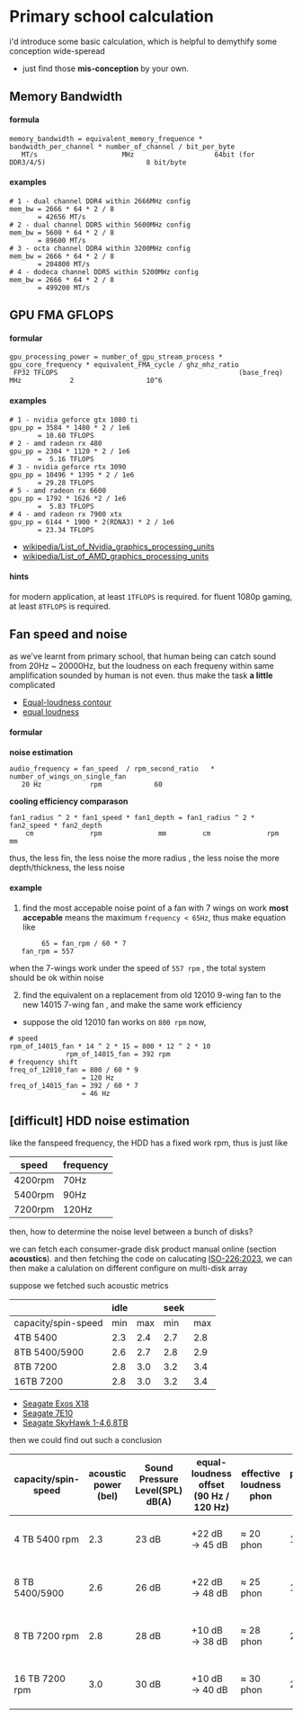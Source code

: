 # Primary school calculation

i'd introduce some basic calculation, which is helpful to demythify some conception wide-speread

* just find those **mis-conception** by your own.

## Memory Bandwidth

#### formula
```
memory_bandwidth = equivalent_memory_frequence *  bandwidth_per_channel * number_of_channel / bit_per_byte
   MT/s                     MHz                    64bit (for DDR3/4/5)                         8 bit/byte
```

#### examples
```
# 1 - dual channel DDR4 within 2666MHz config
mem_bw = 2666 * 64 * 2 / 8
       = 42656 MT/s
# 2 - dual channel DDR5 within 5600MHz config
mem_bw = 5600 * 64 * 2 / 8
       = 89600 MT/s
# 3 - octa channel DDR4 within 3200MHz config
mem_bw = 2666 * 64 * 2 / 8
       = 204800 MT/s
# 4 - dodeca channel DDR5 within 5200MHz config
mem_bw = 2666 * 64 * 2 / 8
       = 499200 MT/s
```

## GPU FMA GFLOPS

#### formular
```
gpu_processing_power = number_of_gpu_stream_process * gpu_core_frequency * equivalent_FMA_cycle / ghz_mhz_ratio
 FP32 TFLOPS                                             (base_freq) MHz            2                  10^6
```

#### examples
```
# 1 - nvidia geforce gtx 1080 ti
gpu_pp = 3584 * 1480 * 2 / 1e6
       = 10.60 TFLOPS
# 2 - amd radeon rx 480 
gpu_pp = 2304 * 1120 * 2 / 1e6
       =  5.16 TFLOPS
# 3 - nvidia geforce rtx 3090 
gpu_pp = 10496 * 1395 * 2 / 1e6
       = 29.28 TFLOPS
# 5 - amd radeon rx 6600 
gpu_pp = 1792 * 1626 *2 / 1e6
       =  5.83 TFLOPS
# 4 - amd radeon rx 7900 xtx 
gpu_pp = 6144 * 1900 * 2(RDNA3) * 2 / 1e6
       = 23.34 TFLOPS
```

* [wikipedia/List_of_Nvidia_graphics_processing_units](https://en.wikipedia.org/wiki/List_of_Nvidia_graphics_processing_units)
* [wikipedia/List_of_AMD_graphics_processing_units](https://en.wikipedia.org/wiki/List_of_AMD_graphics_processing_units)

#### hints
for modern application, at least `1TFLOPS` is required.
for fluent 1080p gaming, at least `8TFLOPS` is required.

## Fan speed and noise

as we've learnt from primary school, that human being can catch sound from 20Hz ~ 20000Hz, but the loudness on each frequeny within same amplification sounded by human is not even. thus make the task **a little** complicated

* [Equal-loudness contour](https://en.wikipedia.org/wiki/Equal-loudness_contour)
* [equal loudness](https://crackedbassoon.com/writing/equal-loudness-contours)

#### formular

**noise estimation**

```
audio_frequency = fan_speed  / rpm_second_ratio   *  number_of_wings_on_single_fan
   20 Hz            rpm             60
```

**cooling efficiency comparason**

```
fan1_radius ^ 2 * fan1_speed * fan1_depth = fan1_radius ^ 2 * fan2_speed * fan2_depth
    cm              rpm              mm         cm              rpm            mm
```
thus, the less fin, the less noise
the more radius  , the less noise
the more depth/thickness, the less noise  

#### example

1. find the most accepable noise point of a fan with 7 wings on work
**most accepable** means the maximum `frequency < 65Hz`, thus make equation like

```
        65 = fan_rpm / 60 * 7 
   fan_rpm = 557
```

when the 7-wings work under the speed of `557 rpm` , the total system should be ok within noise

2. find the equivalent on a replacement from old 12010 9-wing fan to the new 14015 7-wing fan , and make the same work efficiency
* suppose the old 12010 fan works on `800 rpm` now, 

```
# speed
rpm_of_14015_fan * 14 ^ 2 * 15 = 800 * 12 ^ 2 * 10
              rpm_of_14015_fan = 392 rpm
# frequency shift
freq_of_12010_fan = 800 / 60 * 9
                  = 120 Hz
freq_of_14015_fan = 392 / 60 * 7
                  = 46 Hz
```

## [difficult] HDD noise estimation

like the fanspeed frequency, the HDD has a fixed work rpm, thus is just like

|speed|frequency|
|-----|---------|
|4200rpm|70Hz|
|5400rpm|90Hz|
|7200rpm|120Hz|

then, how to determine the noise level between a bunch of disks?

we can fetch each consumer-grade disk product manual online (section **acoustics**). and then fetching the code on calucating [ISO-226:2023](https://www.dsprelated.com/showcode/174.php), we can then make a calulation on different configure on multi-disk array

suppose we fetched such acoustic metrics

|  |idle|  |seek|  |
|--|---|---|---|---|
|capacity/spin-speed|min|max|min|max|
|4TB 5400|2.3|2.4|2.7|2.8|
|8TB 5400/5900|2.6|2.7|2.8|2.9|
|8TB 7200|2.8|3.0|3.2|3.4|
|16TB 7200|2.8|3.0|3.2|3.4|

* [Seagate Exos X18](https://www.seagate.com/content/dam/seagate/migrated-assets/www-content/product-content/enterprise-hdd-fam/exos-x18-channel/_shared/en-us/docs/100865854d.pdf)
* [Seagate 7E10](https://www.seagate.com/www-content/product-content/enterprise-hdd-fam/exos-7e10/_shared/docs/200440800b.pdf)
* [Seagate SkyHawk 1-4,6,8TB](https://www.seagate.com/www-content/product-content/skyhawk/en-us/docs/100804836l.pdf)

then we could find out such a conclusion


| capacity/spin-speed   |  acoustic power (bel) | Sound Pressure Level(SPL) dB(A) | equal-loudness offset (90 Hz / 120 Hz) | effective loudness phon | perceptual  loudness sone | compared to 4 TB/5400 rpm | 10x disks SPL    |
| -------------- | ------------- | ----------- | ---------------------- | --------- | --------- | ----------------- | ------------- |
| 4 TB 5400 rpm  | 2.3           | 23 dB       | +22 dB → 45 dB         | ≈ 20 phon | 1 sone    | baseline          | 23 dB → 33 dB |
| 8 TB 5400/5900 | 2.6           | 26 dB       | +22 dB → 48 dB         | ≈ 25 phon | 1.8 sone  | **+0.8 sone**     | 26 dB → 36 dB |
| 8 TB 7200 rpm  | 2.8           | 28 dB       | +10 dB → 38 dB         | ≈ 28 phon | 2.3 sone  | **+1.3 sone**     | 28 dB → 38 dB |
| 16 TB 7200 rpm | 3.0           | 30 dB       | +10 dB → 40 dB         | ≈ 30 phon | 2.5 sone  | **+1.5 sone**     | 30 dB → 40 dB |


